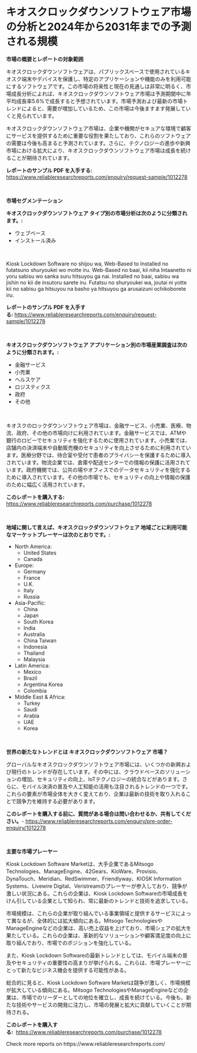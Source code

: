 <p><h1>キオスクロックダウンソフトウェア市場の分析と2024年から2031年までの予測される規模</h1></p><p><strong>市場の概要とレポートの対象範囲</strong></p>
<p><p>キオスクロックダウンソフトウェアは、パブリックスペースで使用されているキオスク端末やデバイスを保護し、特定のアプリケーションや機能のみを利用可能にするソフトウェアです。この市場の将来性と現在の見通しは非常に明るく、市場成長分析によれば、キオスクロックダウンソフトウェア市場は予測期間中に年平均成長率5.6%で成長すると予想されています。市場予測および最新の市場トレンドによると、需要が増加しているため、この市場は今後ますます発展していくと見られています。</p><p>キオスクロックダウンソフトウェア市場は、企業や機関がセキュアな環境で顧客にサービスを提供するために重要な役割を果たしており、これらのソフトウェアの需要は今後も高まると予測されています。さらに、テクノロジーの進歩や新興市場における拡大により、キオスクロックダウンソフトウェア市場は成長を続けることが期待されています。</p></p>
<p><strong>レポートのサンプル PDF を入手する:</strong> <a href="https://www.reliableresearchreports.com/enquiry/request-sample/1012278">https://www.reliableresearchreports.com/enquiry/request-sample/1012278</a></p>
<p>&nbsp;</p>
<p><strong>市場セグメンテーション</strong></p>
<p><strong>キオスクロックダウンソフトウェア タイプ別の市場分析は次のように分類されます。:</strong></p>
<p><ul><li>ウェブベース</li><li>インストール済み</li></ul></p>
<p>&nbsp;</p>
<p><p>Kiosk Lockdown Software no shijou wa, Web-Based to Installed no futatsuno shuryoukei wo motte iru. Web-Based no baai, kii niha Intaanetto ni yoru sabisu wo sanka suru hitsuyou ga nai. Installed no baai, sabisu wa jishin no kii de insutoru sarete iru. Futatsu no shuryoukei wa, joutai ni yotte kii no sabisu ga hitsuyou na basho ya hitsuyou ga arusaizuni ochikoborete iru.</p></p>
<p><strong>レポートのサンプル PDF を入手する:</strong>&nbsp;<a href="https://www.reliableresearchreports.com/enquiry/request-sample/1012278">https://www.reliableresearchreports.com/enquiry/request-sample/1012278</a></p>
<p>&nbsp;</p>
<p><strong> キオスクロックダウンソフトウェア アプリケーション別の市場産業調査は次のように分類されます。:</strong></p>
<p><ul><li>金融サービス</li><li>小売業</li><li>ヘルスケア</li><li>ロジスティクス</li><li>政府</li><li>その他</li></ul></p>
<p>&nbsp;</p>
<p><p>キオスクのロックダウンソフトウェア市場は、金融サービス、小売業、医療、物流、政府、その他の市場向けに利用されています。金融サービスでは、ATMや銀行のロビーでセキュリティを強化するために使用されています。小売業では、店舗内の決済端末や自動販売機のセキュリティを向上させるために利用されています。医療分野では、待合室や受付で患者のプライバシーを保護するために導入されています。物流企業では、倉庫や配送センターでの情報の保護に活用されています。政府機関では、公共の場やオフィスでのデータセキュリティを強化するために導入されています。その他の市場でも、セキュリティの向上や情報の保護のために幅広く活用されています。</p></p>
<p><strong>このレポートを購入する:</strong>&nbsp; <a href="https://www.reliableresearchreports.com/purchase/1012278">https://www.reliableresearchreports.com/purchase/1012278</a></p>
<p>&nbsp;</p>
<p><strong>地域に関して言えば、キオスクロックダウンソフトウェア 地域ごとに利用可能なマーケットプレーヤーは次のとおりです。:</strong></p>
<p><ul>
    <li>
        North America:
        <ul>
            <li>United States</li>
            <li>Canada</li>
        </ul>
    </li>
    <li>
        Europe:
        <ul>
            <li>Germany</li>
            <li>France</li>
            <li>U.K.</li>
            <li>Italy</li>
            <li>Russia</li>
        </ul>
    </li>
    <li>
        Asia-Pacific:
        <ul>
            <li>China</li>
            <li>Japan</li>
            <li>South Korea</li>
            <li>India</li>
            <li>Australia</li>
            <li>China Taiwan</li>
            <li>Indonesia</li>
            <li>Thailand</li>
            <li>Malaysia</li>
        </ul>
    </li>
    <li>
        Latin America:
        <ul>
            <li>Mexico</li>
            <li>Brazil</li>
            <li>Argentina Korea</li>
            <li>Colombia</li>
        </ul>
    </li>
    <li>
        Middle East & Africa:
        <ul>
            <li>Turkey</li>
            <li>Saudi</li>
            <li>Arabia</li>
            <li>UAE</li>
            <li>Korea</li>
        </ul>
    </li>
    </ul></p>
<p>&nbsp;</p>
<p><strong>世界の新たなトレンドとは キオスクロックダウンソフトウェア 市場？</strong></p>
<p><p>グローバルなキオスクロックダウンソフトウェア市場には、いくつかの新興および現行のトレンドが存在しています。その中には、クラウドベースのソリューションの増加、セキュリティの向上、IoTテクノロジーの統合などがあります。さらに、モバイル決済の普及や人工知能の活用も注目されるトレンドの一つです。これらの要素が市場全体を大きく変えており、企業は最新の技術を取り入れることで競争力を維持する必要があります。</p></p>
<p><strong>このレポートを購入する前に、質問がある場合は問い合わせるか、共有してください。</strong>- <a href="https://www.reliableresearchreports.com/enquiry/pre-order-enquiry/1012278">https://www.reliableresearchreports.com/enquiry/pre-order-enquiry/1012278</a></p>
<p>&nbsp;</p>
<p><strong>主要な市場プレーヤー</strong></p>
<p><p>Kiosk Lockdown Software Marketは、大手企業であるMitsogo Technologies、ManageEngine、42Gears、KioWare、Provisio、DynaTouch、Meridian、RedSwimmer、Friendlyway、KIOSK Information Systems、Livewire Digital、Veristreamのプレーヤーが参入しており、競争が激しい状況にある。これらの企業は、Kiosk Lockdown Softwareの市場成長をけん引している企業として知られ、常に最新のトレンドと技術を追求している。</p><p>市場規模は、これらの企業が取り組んでいる事業領域と提供するサービスによって異なるが、全体的には拡大傾向にある。Mitsogo TechnologiesやManageEngineなどの企業は、高い売上収益を上げており、市場シェアの拡大を果たしている。これらの企業は、革新的なソリューションや顧客満足度の向上に取り組んでおり、市場でのポジションを強化している。</p><p>また、Kiosk Lockdown Softwareの最新トレンドとしては、モバイル端末の普及やセキュリティの重要性の高まりが挙げられる。これらは、市場プレーヤーにとって新たなビジネス機会を提供する可能性がある。</p><p>総合的に見ると、Kiosk Lockdown Software Marketは競争が激しく、市場規模が拡大している傾向にある。Mitsogo TechnologiesやManageEngineなどの企業は、市場でのリーダーとしての地位を確立し、成長を続けている。今後も、新たな技術やサービスの開発に注力し、市場の発展と拡大に貢献していくことが期待される。</p></p>
<p><strong>このレポートを購入する:</strong>&nbsp;&nbsp;<a href="https://www.reliableresearchreports.com/purchase/1012278">https://www.reliableresearchreports.com/purchase/1012278</a></p>
<p>Check more reports on https://www.reliableresearchreports.com/</p>